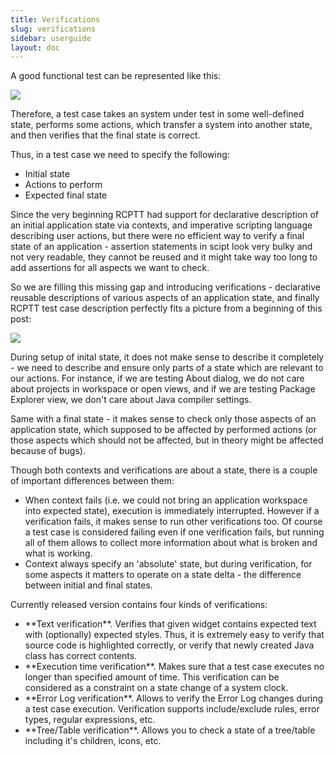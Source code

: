 ```yaml
---
title: Verifications
slug: verifications
sidebar: userguide
layout: doc
---
```


A good functional test can be represented like this:

<div class="screenshot">
  <img src="{{site.url}}/shared/img/screenshot-verification-scheme-1.png"></img>
</div>

Therefore, a test case takes an system under test in some well-defined state, performs some actions, which transfer a system into another state, and
 then verifies that the final state is correct.

Thus, in a test case we need to specify the following:
<ul>
<li>Initial state</li>
<li>Actions to perform</li>
<li>Expected final state</li>
</ul>

Since the very beginning RCPTT had support for declarative description of an initial application state via contexts, and imperative 
scripting language describing user actions, but there were no efficient way to verify a final state of an application - assertion 
statements in scipt look very bulky and not very readable, they cannot be reused and it might take way too long to add assertions 
for all aspects we want to check.

So we are filling this missing gap and introducing verifications - declarative reusable descriptions of various aspects 
of an application state, and finally RCPTT test case description perfectly fits a picture from a beginning of this post:

<div class="screenshot">
  <img src="{{site.url}}/shared/img/screenshot-verification-scheme-2.png"></img>
</div>

During setup of inital state, it does not make sense to describe it completely - we need to describe and ensure only parts of a state which are 
relevant to our actions. For instance, if we are testing About dialog, we do not care about projects in workspace or open views, and if we are 
testing Package Explorer view, we don't care about Java compiler settings.

Same with a final state - it makes sense to check only those aspects of an application state, which supposed to be affected by performed 
actions (or those aspects which should not be affected, but in theory might be affected because of bugs).

Though both contexts and verifications are about a state, there is a couple of important differences between them:
<ul>
<li>When context fails (i.e. we could not bring an application workspace into expected state), execution is immediately interrupted. 
However if a verification fails, it makes sense to run other verifications too. Of course a test case is considered failing even if one 
verification fails, but running all of them allows to collect more information about what is broken and what is working.</li>
<li>Context always specify an 'absolute' state, but during verification, for some aspects it matters to operate on a state delta - 
the difference between initial and final states.</li>
</ul>

Currently released version contains four kinds of verifications:
<ul>
<li>**Text verification**. Verifies that given widget contains expected text with (optionally) expected styles. 
Thus, it is extremely easy to verify that source code is highlighted correctly, or verify that newly created Java class has correct contents.</li>
<li>**Execution time verification**. Makes sure that a test case executes no longer than specified amount of time. This verification can be considered 
as a constraint on a state change of a system clock.</li>
<li>**Error Log verification**. Allows to verify the Error Log changes during a test case execution. Verification supports include/exclude rules, 
error types, regular expressions, etc.</li>
<li>**Tree/Table verification**. Allows you to check a state of a tree/table including it's children, icons, etc.</li>
</ul>


